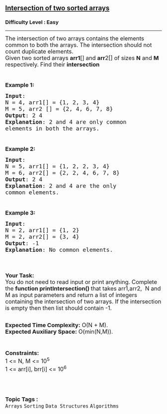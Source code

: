 <h2><a href="https://www.geeksforgeeks.org/problems/intersection-of-two-sorted-array-1587115620/1?page=4&category=Sorting&sortBy=submissions">Intersection of two sorted arrays</a></h2><h3>Difficulty Level : Easy</h3><hr><div class="problems_problem_content__Xm_eO"><p><span style="font-size:18px">The intersection of two arrays contains the elements common to both the arrays. The intersection should not count duplicate elements.<br>
Given two sorted arrays <strong>arr1</strong>[] and <strong>arr</strong>2[] of sizes <strong>N</strong> and <strong>M</strong> respectively. Find their&nbsp;<strong>intersection</strong></span></p>

<p>&nbsp;</p>

<p><span style="font-size:18px"><strong>Example 1:</strong></span></p>

<pre><span style="font-size:18px"><strong>Input</strong>: 
N = 4, arr1[] = {1, 2, 3, 4}  
M = 5, arr2 [] = {2, 4, 6, 7, 8}
<strong>Output</strong>: 2 4
<strong>Explanation</strong>: 2 and 4 are only common 
elements in both the arrays.</span></pre>

<p>&nbsp;</p>

<p><span style="font-size:18px"><strong>Example 2:</strong></span></p>

<pre><span style="font-size:18px"><strong>Input</strong>: 
N = 5, arr1[] = {1, 2, 2, 3, 4}
M = 6, arr2[] = {2, 2, 4, 6, 7, 8}
<strong>Output</strong>: 2 4
<strong>Explanation</strong>: 2 and 4 are the only 
common elements.</span></pre>

<p>&nbsp;</p>

<p><span style="font-size:18px"><strong>Example 3:</strong></span></p>

<pre><span style="font-size:18px"><strong>Input</strong>:
N = 2, arr1[] = {1, 2}
M = 2, arr2[] = {3, 4}
<strong>Output</strong>: -1
<strong>Explanation</strong>: No common elements.</span></pre>

<p><br>
&nbsp;</p>

<p><strong><span style="font-size:18px">Your Task:</span></strong><br>
<span style="font-size:18px">You do not need to read input or print anything.&nbsp;Complete the <strong>function printIntersection()&nbsp;</strong>that takes arr1,arr2, &nbsp;N and M as input&nbsp;parameters and return a list of integers containing the&nbsp;intersection of two arrays. If the intersection is empty then then list should contain&nbsp;-1.</span><br>
<br>
<br>
<span style="font-size:18px"><strong>Expected Time Complexity:</strong>&nbsp;O(N + M).<br>
<strong>Expected Auxiliary Space:</strong>&nbsp;O(min(N,M)).</span><br>
<br>
&nbsp;</p>

<p><span style="font-size:18px"><strong>Constraints:</strong><br>
1 &lt;= N, M &lt;= 10<sup>5</sup><br>
1 &lt;= arr[i], brr[i] &lt;= 10<sup>6</sup></span></p>

<p>&nbsp;</p>
</div><br><p><span style=font-size:18px><strong>Topic Tags : </strong><br><code>Arrays</code>&nbsp;<code>Sorting</code>&nbsp;<code>Data Structures</code>&nbsp;<code>Algorithms</code>&nbsp;